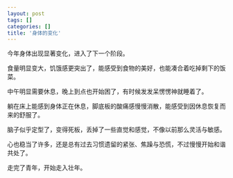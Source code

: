 ```yaml
---
layout: post
tags: []
categories: []
title: '身体的变化'
---
```


今年身体出现显著变化，进入了下一个阶段。

食量明显变大，饥饿感更突出了，能感受到食物的美好，也能凑合着吃掉剩下的饭菜。

中午明显需要休息，晚上到点也开始困了，有时候发发呆愣愣神就睡着了。

躺在床上能感到身体正在休息，脚底板的酸痛感慢慢消散，能感受到因休息恢复而来的舒服了。

脑子似乎定型了，变得死板，丢掉了一些直觉和感觉，不像以前那么灵活与敏感。

心也稳当了许多，还是总有过去习惯遗留的紧张、焦躁与恐慌，不过慢慢开始和谐共处了。

走完了青年，开始走入壮年。

